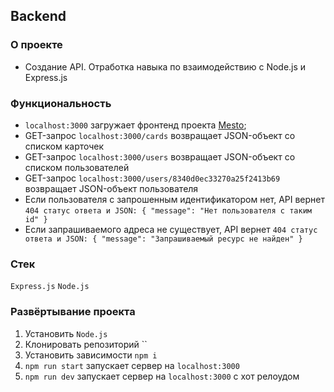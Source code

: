 ##  Backend

### О проекте
+ Создание API. Отработка навыка по взаимодействию с Node.js и Express.js  


### Функциональность
+ `localhost:3000` загружает фронтенд проекта [Mesto]();
+ GET-запрос `localhost:3000/cards` возвращает JSON-объект со списком карточек
+ GET-запрос `localhost:3000/users` возвращает JSON-объект со списком пользователей
+ GET-запрос `localhost:3000/users/8340d0ec33270a25f2413b69` возвращает JSON-объект пользователя
+ Если пользователя с запрошенным идентификатором нет, API вернет `404 статус ответа и JSON: { "message": "Нет пользователя с таким id" }`
+ Если запрашиваемого адреса не существует, API вернет `404 статус ответа и JSON: { "message": "Запрашиваемый ресурс не найден" }`

### Стек
`Express.js`
`Node.js`  


### Развёртывание проекта
1. Установить `Node.js`
2. Клонировать репозиторий ``
3. Установить зависимости `npm i`
4. `npm run start` запускает сервер на `localhost:3000`
5. `npm run dev` запускает сервер на `localhost:3000` с хот релоудом
